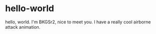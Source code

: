 # hello-world
hello, world.
I'm BKGSr2, nice to meet you. I have a really cool airborne attack animation.
